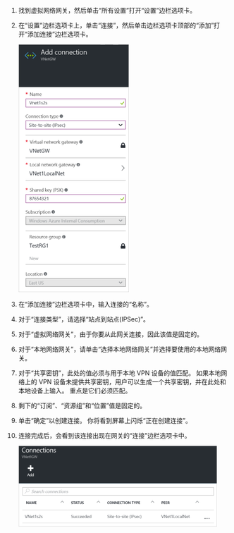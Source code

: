 1. 找到虚拟网络网关，然后单击“所有设置”打开“设置”边栏选项卡。
2. 在“设置”边栏选项卡上，单击“连接”，然后单击边栏选项卡顶部的“添加”打开“添加连接”边栏选项卡。

    ![创建站点到站点连接](./media/vpn-gateway-add-site-to-site-connection-rm-portal-include/addconnection250.png)
3. 在“添加连接”边栏选项卡中，输入连接的“名称”。 
4. 对于“连接类型”，请选择“站点到站点(IPSec)”。
5. 对于“虚拟网络网关”，由于你要从此网关连接，因此该值是固定的。
6. 对于“本地网络网关”，请单击“选择本地网络网关”并选择要使用的本地网络网关。 
7. 对于“共享密钥”，此处的值必须与用于本地 VPN 设备的值匹配。 如果本地网络上的 VPN 设备未提供共享密钥，用户可以生成一个共享密钥，并在此处和本地设备上输入。 重点是它们必须匹配。
8. 剩下的“订阅”、“资源组”和“位置”值是固定的。
9. 单击“确定”以创建连接。 你将看到屏幕上闪烁“正在创建连接”。
10. 连接完成后，会看到该连接出现在网关的“连接”边栏选项卡中。

    ![创建站点到站点连接](./media/vpn-gateway-add-site-to-site-connection-rm-portal-include/connectionstatus450.png)